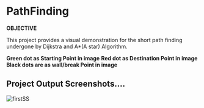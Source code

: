 # PathFinding

**OBJECTIVE**

This project provides a visual demonstration for the short path finding
undergone by Dijkstra and A*(A star) Algorithm.

**Green dot as Starting Point in image**
**Red dot as Destination Point in image**
**Black dots are as wall/break Point in image**

## Project Output Screenshots....
![firstSS](https://drive.google.com/file/d/1DKE1o-DI1XQYZ0CwGC1S5wTwlRyPaKIY/view)
